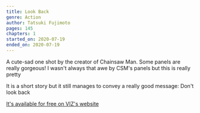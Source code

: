 ```yaml
---
title: Look Back
genre: Action
author: Tatsuki Fujimoto
pages: 145
chapters: 1
started_on: 2020-07-19
ended_on: 2020-07-19
---
```


A cute-sad one shot by the creator of Chainsaw Man. Some panels are really gorgeous! I wasn't always that awe by CSM's panels but this is really pretty

It is a short story but it still manages to convey a really good message: Don't look back

[It's available for free on VIZ's website](https://www.viz.com/shonenjump/chapters/look-back?locale=en)
